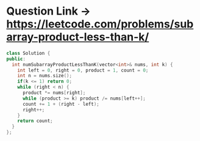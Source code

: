 # Question Link -> https://leetcode.com/problems/subarray-product-less-than-k/

```cpp
class Solution {
public:
  int numSubarrayProductLessThanK(vector<int>& nums, int k) {
    int left = 0, right = 0, product = 1, count = 0;
    int n = nums.size();
    if(k <= 1) return 0;
    while (right < n) {
      product *= nums[right];
      while (product >= k) product /= nums[left++];
      count += 1 + (right - left);
      right++;
    }
    return count;
  }
};
````
